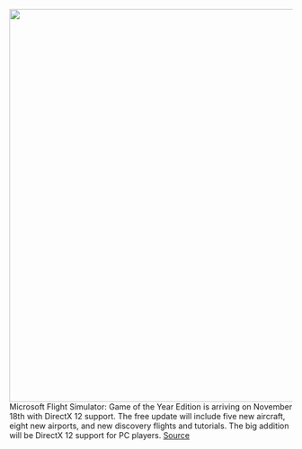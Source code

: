 <img src='https://cdn.vox-cdn.com/thumbor/sudJowQwOAaY1P1dmbp-aEyWqvE=/0x0:660x440/1200x800/filters:focal(278x168:382x272)/cdn.vox-cdn.com/uploads/chorus_image/image/70015079/flightsimgoty.0.jpg' width='700px' /><br/>
Microsoft Flight Simulator: Game of the Year Edition is arriving on November 18th with DirectX 12 support. The free update will include five new aircraft, eight new airports, and new discovery flights and tutorials. The big addition will be DirectX 12 support for PC players.
<a href='https://www.theverge.com/2021/10/19/22734169/microsoft-flight-simulator-game-of-the-year-edition-directx-12-support-date'> Source <a/>